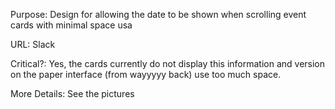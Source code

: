Purpose: Design for allowing the date to be shown when scrolling event cards with minimal space usa

URL: Slack

Critical?: Yes, the cards currently do not display this information and version on the paper interface (from wayyyyy back) use too much space.

More Details: See the pictures
